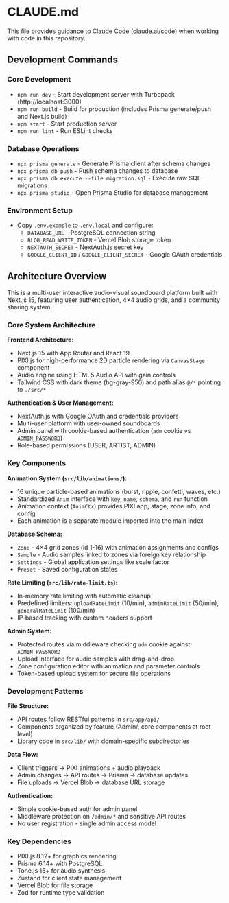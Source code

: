 # CLAUDE.md

This file provides guidance to Claude Code (claude.ai/code) when working with code in this repository.

## Development Commands

### Core Development
- `npm run dev` - Start development server with Turbopack (http://localhost:3000)
- `npm run build` - Build for production (includes Prisma generate/push and Next.js build)
- `npm start` - Start production server
- `npm run lint` - Run ESLint checks

### Database Operations
- `npx prisma generate` - Generate Prisma client after schema changes
- `npx prisma db push` - Push schema changes to database
- `npx prisma db execute --file migration.sql` - Execute raw SQL migrations
- `npx prisma studio` - Open Prisma Studio for database management

### Environment Setup
- Copy `.env.example` to `.env.local` and configure:
  - `DATABASE_URL` - PostgreSQL connection string
  - `BLOB_READ_WRITE_TOKEN` - Vercel Blob storage token
  - `NEXTAUTH_SECRET` - NextAuth.js secret key
  - `GOOGLE_CLIENT_ID` / `GOOGLE_CLIENT_SECRET` - Google OAuth credentials

## Architecture Overview

This is a multi-user interactive audio-visual soundboard platform built with Next.js 15, featuring user authentication, 4×4 audio grids, and a community sharing system.

### Core System Architecture

**Frontend Architecture:**
- Next.js 15 with App Router and React 19
- PIXI.js for high-performance 2D particle rendering via `CanvasStage` component
- Audio engine using HTML5 Audio API with gain controls
- Tailwind CSS with dark theme (bg-gray-950) and path alias `@/*` pointing to `./src/*`

**Authentication & User Management:**
- NextAuth.js with Google OAuth and credentials providers
- Multi-user platform with user-owned soundboards
- Admin panel with cookie-based authentication (`adm` cookie vs `ADMIN_PASSWORD`)
- Role-based permissions (USER, ARTIST, ADMIN)

### Key Components

**Animation System (`src/lib/animations/`):**
- 16 unique particle-based animations (burst, ripple, confetti, waves, etc.)
- Standardized `Anim` interface with `key`, `name`, `schema`, and `run` function
- Animation context (`AnimCtx`) provides PIXI app, stage, zone info, and config
- Each animation is a separate module imported into the main index

**Database Schema:**
- `Zone` - 4×4 grid zones (id 1-16) with animation assignments and configs
- `Sample` - Audio samples linked to zones via foreign key relationship
- `Settings` - Global application settings like scale factor
- `Preset` - Saved configuration states

**Rate Limiting (`src/lib/rate-limit.ts`):**
- In-memory rate limiting with automatic cleanup
- Predefined limiters: `uploadRateLimit` (10/min), `adminRateLimit` (50/min), `generalRateLimit` (100/min)
- IP-based tracking with custom headers support

**Admin System:**
- Protected routes via middleware checking `adm` cookie against `ADMIN_PASSWORD`
- Upload interface for audio samples with drag-and-drop
- Zone configuration editor with animation and parameter controls
- Token-based upload system for secure file operations

### Development Patterns

**File Structure:**
- API routes follow RESTful patterns in `src/app/api/`
- Components organized by feature (Admin/, core components at root level)
- Library code in `src/lib/` with domain-specific subdirectories

**Data Flow:**
- Client triggers → PIXI animations + audio playback
- Admin changes → API routes → Prisma → database updates
- File uploads → Vercel Blob → database URL storage

**Authentication:**
- Simple cookie-based auth for admin panel
- Middleware protection on `/admin/*` and sensitive API routes
- No user registration - single admin access model

### Key Dependencies
- PIXI.js 8.12+ for graphics rendering
- Prisma 6.14+ with PostgreSQL
- Tone.js 15+ for audio synthesis
- Zustand for client state management
- Vercel Blob for file storage
- Zod for runtime type validation